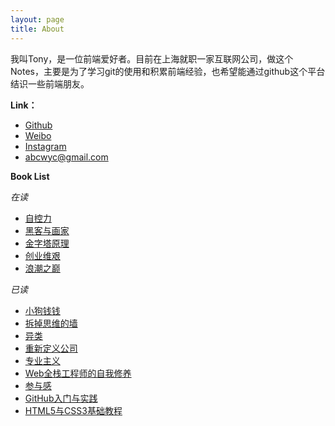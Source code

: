```yaml
---
layout: page
title: About
---
```


我叫Tony，是一位前端爱好者。目前在上海就职一家互联网公司，做这个Notes，主要是为了学习git的使用和积累前端经验，也希望能通过github这个平台结识一些前端朋友。

**Link：**
- [Github](https://github.com/abcwyc)
- [Weibo](http://weibo.com/wycai)
- [Instagram](https://www.instagram.com/youcaiwang/) 
- abcwyc@gmail.com

<div class="divider"></div>

**Book List**  

*在读*
+ [自控力](http://book.douban.com/subject/10786473/)
+ [黑客与画家](http://book.douban.com/subject/6021440/)
+ [金字塔原理](http://book.douban.com/subject/1020644/)
+ [创业维艰](http://book.douban.com/subject/26306686/)
+ [浪潮之巅](http://book.douban.com/subject/6709783/)

*已读*
+ [小狗钱钱](http://book.douban.com/subject/1095634/)
+ [拆掉思维的墙](http://book.douban.com/subject/4953695/)
+ [异类](http://book.douban.com/subject/25863621/)
+ [重新定义公司](http://book.douban.com/subject/26582822/)
+ [专业主义](http://book.douban.com/subject/1790456/)
+ [Web全栈工程师的自我修养](http://book.douban.com/subject/26598045/)
+ [参与感](http://book.douban.com/subject/25942507/)
+ [GitHub入门与实践](http://book.douban.com/subject/26462816/)
+ [HTML5与CSS3基础教程](http://book.douban.com/subject/25878992/)
